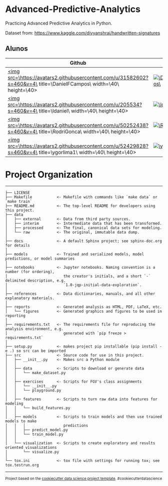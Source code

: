 # Advanced-Predictive-Analytics
Practicing Advanced Predictive Analytics in Python.

Dataset from: https://www.kaggle.com/divyanshrai/handwritten-signatures

## Alunos
|Github|Kaggle|Nome|Matricula|E-mail|
|---|---|---|---|---|
|<a href=\https://github.com/DanielFCampos\><img src=\https://avatars2.githubusercontent.com/u/31582602?s=460&v=4\ title=\DanielFCampos\ width=\40\ height=\40\></a>|<a href=\https://www.kaggle.com/danielferrazcampos\><img src=\https://storage.googleapis.com/kaggle-avatars/images/3508055-kg.png\ title=\DanielFCampos\ width=\40\ height=\40\></a>|Daniel Campos|A57635769|[daniel.ferraz.campos@gmail.com](daniel.ferraz.campos@gmail.com)|
|<a href=\https://github.com/ldaniel\><img src=\https://avatars2.githubusercontent.com/u/205534?s=460&v=4\ title=\ldaniel\ width=\40\ height=\40\></a>|<a href=\https://www.kaggle.com/leandrodaniel\><img src=\https://storage.googleapis.com/kaggle-avatars/images/3415144-gr.jpg\ title=\ldaniel\ width=\40\ height=\40\></a>|Leandro Daniel|A57622988|[contato@leandrodaniel.com](contato@leandrodaniel.com)|
|<a href=\https://github.com/RodriGonca\><img src=\https://avatars2.githubusercontent.com/u/50252438?s=460&v=4\ title=\RodriGonca\ width=\40\ height=\40\></a>|<a href=\https://www.kaggle.com/rodrigonca\><img src=\https://storage.googleapis.com/kaggle-avatars/images/3511253-kg.png\ title=\RodriGonca\ width=\40\ height=\40\></a>|Rodrigo Goncalves|A57566093|[rodrigo.goncalves@me.com](rodrigo.goncalves@me.com)|
|<a href=\https://github.com/ygorlima1\><img src=\https://avatars2.githubusercontent.com/u/52429828?s=460&v=4\ title=\ygorlima1\ width=\40\ height=\40\></a>|<a href=\https://www.kaggle.com/ygorlima1\><img src=\https://storage.googleapis.com/kaggle-avatars/images/3427786-kg.jpg\ title=\ygorlima1\ width=\40\ height=\40\></a>|Ygor Lima|A57549661|[ygor_redesocial@hotmail.com](ygor_redesocial@hotmail.com)|

# Project Organization
------------

    ├── LICENSE
    ├── Makefile           <- Makefile with commands like `make data` or `make train`
    ├── README.md          <- The top-level README for developers using this project.
    ├── data
    │   ├── external       <- Data from third party sources.
    │   ├── interim        <- Intermediate data that has been transformed.
    │   ├── processed      <- The final, canonical data sets for modeling.
    │   └── raw            <- The original, immutable data dump.
    │
    ├── docs               <- A default Sphinx project; see sphinx-doc.org for details
    │
    ├── models             <- Trained and serialized models, model predictions, or model summaries
    │
    ├── notebooks          <- Jupyter notebooks. Naming convention is a number (for ordering),
    │                         the creator's initials, and a short `-` delimited description, e.g.
    │                         `1.0-jqp-initial-data-exploration`.
    │
    ├── references         <- Data dictionaries, manuals, and all other explanatory materials.
    │
    ├── reports            <- Generated analysis as HTML, PDF, LaTeX, etc.
    │   └── figures        <- Generated graphics and figures to be used in reporting
    │
    ├── requirements.txt   <- The requirements file for reproducing the analysis environment, e.g.
    │                         generated with `pip freeze > requirements.txt`
    │
    ├── setup.py           <- makes project pip installable (pip install -e .) so src can be imported
    ├── src                <- Source code for use in this project.
    │   ├── __init__.py    <- Makes src a Python module
    │   │
    │   ├── data           <- Scripts to download or generate data
    │   │   └── make_dataset.py
    │   │
    │   ├── exercises      <- Scripts for FGV's class assignments
    │   │   └── __init__.py    
    │   │   └── playground.py
    │   │
    │   ├── features       <- Scripts to turn raw data into features for modeling
    │   │   └── build_features.py
    │   │
    │   ├── models         <- Scripts to train models and then use trained models to make
    │   │   │                 predictions
    │   │   ├── predict_model.py
    │   │   └── train_model.py
    │   │
    │   └── visualization  <- Scripts to create exploratory and results oriented visualizations
    │       └── visualize.py
    │
    └── tox.ini            <- tox file with settings for running tox; see tox.testrun.org


--------

<p><small>Project based on the <a target="_blank" href="https://drivendata.github.io/cookiecutter-data-science/">cookiecutter data science project template</a>. #cookiecutterdatascience</small></p>
